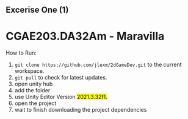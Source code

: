 ## Excerise One (1) 
# CGAE203.DA32Am - Maravilla

How to Run:

1. `git clone https://github.com/jlexm/2dGameDev.git` to the current workspace.
2. `git pull` to check for latest updates.
3. open unity hub
4. add the folder
5. use Unity Editor Version <mark>2021.3.32f1<mark>. 
6. open the project
7. wait to finish downloading the project dependencies

